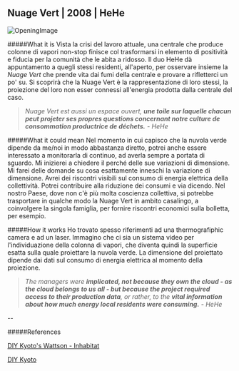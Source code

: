 ## Nuage Vert | 2008 | HeHe
![OpeningImage](http://i.imgur.com/uPa4ZhY.jpg?1)

#####What it is
Vista la crisi del lavoro attuale, una centrale che produce colonne di vapori non-stop finisce col trasformarsi in elemento di positività e fiducia per la comunità che le abita a ridosso. Il duo HeHe dà appuntamento a quegli stessi residenti, all'aperto, per osservare insieme la _Nuage Vert_ che prende vita dai fumi della centrale e provare a rifletterci un po' su. Si scoprirà che la Nuage Vert è la rappresentazione di loro stessi, la proiezione del loro non esser connessi all'energia prodotta dalla centrale del caso.
> _Nuage Vert est aussi un espace ouvert, **une toile sur laquelle chacun peut projeter ses propres questions concernant notre culture de consommation productrice de déchets.** - HeHe_

#####What it could mean
Nel momento in cui capisco che la nuvola verde dipende da me/noi in modo abbastanza diretto, potrei anche essere interessato a monitorarla di continuo, ad averla sempre a portata di sguardo. Mi inizierei a chiedere il perché delle sue variazioni di dimensione. Mi farei delle domande su cosa esattamente inneschi la variazione di dimensione. Avrei dei riscontri visibili sul consumo di energia elettrica della collettività. Potrei contribuire alla riduzione dei consumi e via dicendo. Nel nostro Paese, dove non c'è più molta coscienza collettiva, si potrebbe trasportare in qualche modo la Nuage Vert in ambito casalingo, a coinvolgere la singola famiglia, per fornire riscontri economici sulla bolletta, per esempio.

#####How it works
Ho trovato spesso riferimenti ad una thermografiphic camera e ad un laser. Immagino che ci sia un sistema video per l'individuazione della colonna di vapori, che diventa quindi la superficie esatta sulla quale proiettare la nuvola verde. La dimensione del proiettato dipende dai dati sul consumo di energia elettrica al momento della proiezione.

> _The managers were **implicated, not because they own the cloud - as the cloud belongs to us all - but because the project required access to their production data**, or rather, to the **vital information about how much energy local residents were consuming.**  - HeHe_

--

#####References

[DIY Kyoto's Wattson - Inhabitat](http://inhabitat.com/diy-kyotos-wattson/)

[DIY Kyoto](http://www.diykyoto.com/uk/aboutus/wattson-solar-plus)





